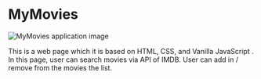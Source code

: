 # MyMovies

<image src="https://github.com/mkoohaki/MyMovies/blob/master/mymovies.JPG?raw=true" alt="MyMovies application image">

This is a web page which it is based on HTML, CSS, and Vanilla JavaScript . In this page, user can search movies via API of IMDB. User can add in / remove from the movies the list.
